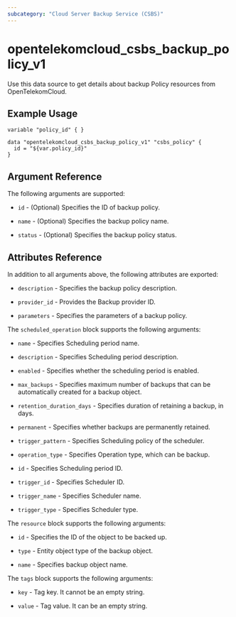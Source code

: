 ```yaml
---
subcategory: "Cloud Server Backup Service (CSBS)"
---
```


# opentelekomcloud_csbs_backup_policy_v1

Use this data source to get details about backup Policy resources from OpenTelekomCloud.

## Example Usage
```hcl
variable "policy_id" { }

data "opentelekomcloud_csbs_backup_policy_v1" "csbs_policy" {
  id = "${var.policy_id}"
}
```

## Argument Reference
The following arguments are supported:

* `id` - (Optional) Specifies the ID of backup policy.

* `name` - (Optional) Specifies the backup policy name.

* `status` - (Optional) Specifies the backup policy status.

## Attributes Reference

In addition to all arguments above, the following attributes are exported:

* `description` - Specifies the backup policy description.

* `provider_id` - Provides the Backup provider ID.

* `parameters` - Specifies the parameters of a backup policy.

The `scheduled_operation` block supports the following arguments:

* `name` - Specifies Scheduling period name.

* `description` - Specifies Scheduling period description.

* `enabled` - Specifies whether the scheduling period is enabled.

* `max_backups` - Specifies maximum number of backups that can be automatically created for a backup object.

* `retention_duration_days` - Specifies duration of retaining a backup, in days.

* `permanent` - Specifies whether backups are permanently retained.

* `trigger_pattern` - Specifies Scheduling policy of the scheduler.

* `operation_type` - Specifies Operation type, which can be backup.

* `id` - Specifies Scheduling period ID.

* `trigger_id` - Specifies Scheduler ID.

* `trigger_name` - Specifies Scheduler name.

* `trigger_type` - Specifies Scheduler type.

The `resource` block supports the following arguments:

* `id` - Specifies the ID of the object to be backed up.

* `type` - Entity object type of the backup object. 

* `name` - Specifies backup object name.

The `tags` block supports the following arguments:

* `key` - Tag key. It cannot be an empty string.

* `value` - Tag value. It can be an empty string.
